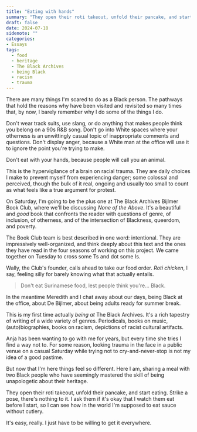 ```yaml
---
title: "Eating with hands"
summary: "They open their roti takeout, unfold their pancake, and start eating. Strike a pose, there's nothing to it. I ask them if it's okay that I watch them eat before I start, so I can see how in the world I'm supposed to eat sauce without cutlery."
draft: false
date: 2024-07-18
sidenote: ""
categories:
- Essays
tags:
  - food
  - heritage
  - The Black Archives
  - being Black
  - racism
  - trauma
---
```

There are many things I'm scared to do as a Black person. The pathways that hold the reasons why have been visited and revisited so many times that, by now, I barely remember why I do some of the things I do. 

Don't wear track suits, use slang, or do anything that makes people think you belong on a 90s R&B song. Don't go into White spaces where your otherness is an unwittingly casual topic of inappropriate comments and questions. Don't display anger, because a White man at the office will use it to ignore the point you're trying to make. 

Don't eat with your hands, because people will call you an animal. 

This is the hypervigilance of a brain on racial trauma. They are daily choices I make to prevent myself from experiencing danger; some colossal and perceived, though the bulk of it real, ongoing and usually too small to count as what feels like a true argument for protest. 

On Saturday, I'm going to be the plus one at The Black Archives Bijlmer Book Club, where we'll be discussing *None of the Above*. It's a beautiful and *good* book that confronts the reader with questions of genre, of inclusion, of otherness, and of the intersection of Blackness, queerdom, and poverty. 

The Book Club team is best described in one word: intentional. They are impressively well-organized, and think deeply about this text and the ones they have read in the four seasons of working on this project. We came together on Tuesday to cross some Ts and dot some Is. 

Wally, the Club's founder, calls ahead to take our food order. *Roti chicken*, I say, feeling silly for barely knowing what that actually entails. 

> Don't eat Surinamese food, lest people think you're... Black.

In the meantime Meredith and I chat away about our days, being Black at the office, about De Bijlmer, about being adults ready for summer break.

This is my first time actually *being at* The Black Archives. It's a rich tapestry of writing of a wide variety of genres. Periodicals, books on music, (auto)biographies, books on racism, depictions of racist cultural artifacts.

Anja has been wanting to go with me for years, but every time she tries I find a way not to. For some reason, looking trauma in the face in a public venue on a casual Saturday while trying not to cry-and-never-stop is not my idea of a good pastime. 

But now that I'm here things feel so different. Here I am, sharing a meal with two Black people who have seemingly mastered the skill of being unapologetic about their heritage. 

They open their roti takeout, unfold their pancake, and start eating. Strike a pose, there's nothing to it. I ask them if it's okay that I watch them eat before I start, so I can see how in the world I'm supposed to eat sauce without cutlery. 

It's easy, really. I just have to be willing to get it everywhere. 